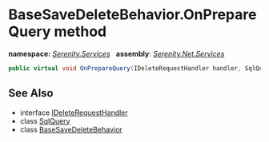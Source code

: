 # BaseSaveDeleteBehavior.OnPrepareQuery method
**namespace:** *[Serenity.Services](../../README.md#serenity.services-namespace)*   **assembly**: *[Serenity.Net.Services](../../README.md)*

```csharp
public virtual void OnPrepareQuery(IDeleteRequestHandler handler, SqlQuery query)
```

## See Also

* interface [IDeleteRequestHandler](../IDeleteRequestHandler.md)
* class [SqlQuery](../Serenity.Net.Data/../../Serenity.Data/SqlQuery.md)
* class [BaseSaveDeleteBehavior](../BaseSaveDeleteBehavior.md)